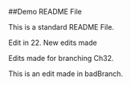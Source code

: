 ##Demo README File


This is a standard README File. 

Edit in 22.
New edits made

Edits made for branching Ch32.

This is an edit made in badBranch. 